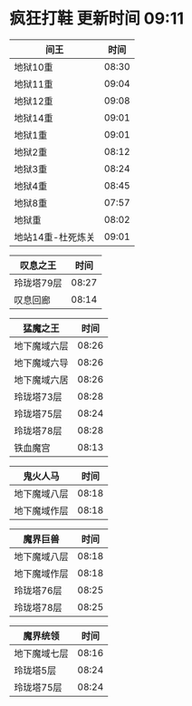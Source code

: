 # 疯狂打鞋 更新时间 09:11

| 间王   | 时间    |
|--------|-------|
| 地狱10重 | 08:30 |
| 地狱11重 | 09:04 |
| 地狱12重 | 09:08 |
| 地狱14重 | 09:01 |
| 地狱1重 | 09:01 |
| 地狱2重 | 08:12 |
| 地狱3重 | 08:24 |
| 地狱4重 | 08:45 |
| 地狱8重 | 07:57 |
| 地狱重 | 08:02 |
| 地站14重-杜死炼关 | 09:01 |

| 叹息之王   | 时间    |
|--------|-------|
| 玲珑塔79层 | 08:27 |
| 叹息回廊 | 08:14 |

| 猛魔之王   | 时间    |
|--------|-------|
| 地下魔域六层 | 08:26 |
| 地下魔域六导 | 08:26 |
| 地下魔域六居 | 08:26 |
| 玲珑塔73层 | 08:28 |
| 玲珑塔75层 | 08:24 |
| 玲珑塔78层 | 08:28 |
| 铁血魔宫 | 08:13 |

| 鬼火人马   | 时间    |
|--------|-------|
| 地下魔域八层 | 08:18 |
| 地下魔域作层 | 08:18 |

| 魔界巨兽   | 时间    |
|--------|-------|
| 地下魔域八层 | 08:18 |
| 地下魔域作层 | 08:18 |
| 玲珑塔76层 | 08:25 |
| 玲珑塔78层 | 08:25 |

| 魔界统领   | 时间    |
|--------|-------|
| 地下魔域七层 | 08:16 |
| 玲珑塔5层 | 08:24 |
| 玲珑塔75层 | 08:24 |